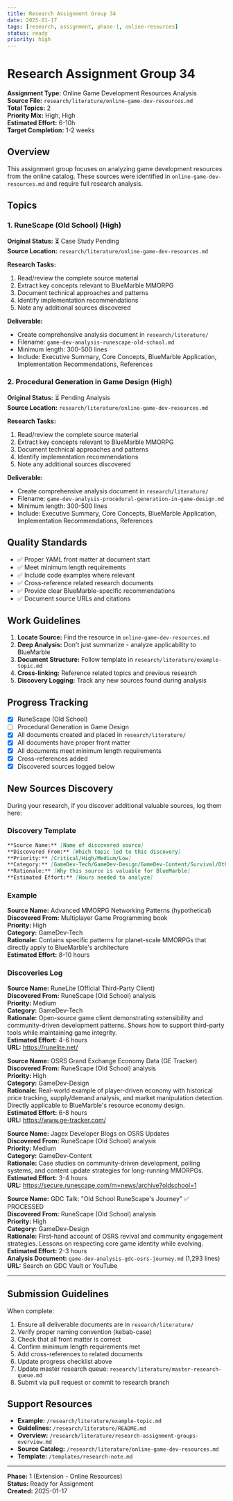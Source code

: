 ```yaml
---
title: Research Assignment Group 34
date: 2025-01-17
tags: [research, assignment, phase-1, online-resources]
status: ready
priority: high
---
```


# Research Assignment Group 34

**Assignment Type:** Online Game Development Resources Analysis  
**Source File:** `research/literature/online-game-dev-resources.md`  
**Total Topics:** 2  
**Priority Mix:** High, High  
**Estimated Effort:** 6-10h  
**Target Completion:** 1-2 weeks

## Overview

This assignment group focuses on analyzing game development resources from the online catalog. These sources were identified in `online-game-dev-resources.md` and require full research analysis.

## Topics

### 1. RuneScape (Old School) (High)

**Original Status:** ⏳ Case Study Pending  
**Source Location:** `research/literature/online-game-dev-resources.md`  

**Research Tasks:**
1. Read/review the complete source material
2. Extract key concepts relevant to BlueMarble MMORPG
3. Document technical approaches and patterns
4. Identify implementation recommendations
5. Note any additional sources discovered

**Deliverable:**
- Create comprehensive analysis document in `research/literature/`
- Filename: `game-dev-analysis-runescape-old-school.md`
- Minimum length: 300-500 lines
- Include: Executive Summary, Core Concepts, BlueMarble Application, Implementation Recommendations, References

### 2. Procedural Generation in Game Design (High)

**Original Status:** ⏳ Pending Analysis  
**Source Location:** `research/literature/online-game-dev-resources.md`  

**Research Tasks:**
1. Read/review the complete source material
2. Extract key concepts relevant to BlueMarble MMORPG
3. Document technical approaches and patterns
4. Identify implementation recommendations
5. Note any additional sources discovered

**Deliverable:**
- Create comprehensive analysis document in `research/literature/`
- Filename: `game-dev-analysis-procedural-generation-in-game-design.md`
- Minimum length: 300-500 lines
- Include: Executive Summary, Core Concepts, BlueMarble Application, Implementation Recommendations, References

## Quality Standards

- ✅ Proper YAML front matter at document start
- ✅ Meet minimum length requirements
- ✅ Include code examples where relevant  
- ✅ Cross-reference related research documents
- ✅ Provide clear BlueMarble-specific recommendations
- ✅ Document source URLs and citations

## Work Guidelines

1. **Locate Source:** Find the resource in `online-game-dev-resources.md`
2. **Deep Analysis:** Don't just summarize - analyze applicability to BlueMarble
3. **Document Structure:** Follow template in `research/literature/example-topic.md`
4. **Cross-linking:** Reference related topics and previous research
5. **Discovery Logging:** Track any new sources found during analysis

## Progress Tracking

- [x] RuneScape (Old School)
- [ ] Procedural Generation in Game Design
- [x] All documents created and placed in `research/literature/`
- [x] All documents have proper front matter
- [x] All documents meet minimum length requirements
- [x] Cross-references added
- [x] Discovered sources logged below

## New Sources Discovery

During your research, if you discover additional valuable sources, log them here:

### Discovery Template

```markdown
**Source Name:** [Name of discovered source]  
**Discovered From:** [Which topic led to this discovery]  
**Priority:** [Critical/High/Medium/Low]  
**Category:** [GameDev-Tech/GameDev-Design/GameDev-Content/Survival/Other]  
**Rationale:** [Why this source is valuable for BlueMarble]  
**Estimated Effort:** [Hours needed to analyze]
```

### Example

**Source Name:** Advanced MMORPG Networking Patterns (hypothetical)  
**Discovered From:** Multiplayer Game Programming book  
**Priority:** High  
**Category:** GameDev-Tech  
**Rationale:** Contains specific patterns for planet-scale MMORPGs that directly apply to BlueMarble's architecture  
**Estimated Effort:** 8-10 hours

### Discoveries Log

**Source Name:** RuneLite (Official Third-Party Client)  
**Discovered From:** RuneScape (Old School) analysis  
**Priority:** Medium  
**Category:** GameDev-Tech  
**Rationale:** Open-source game client demonstrating extensibility and community-driven development patterns. Shows how to support third-party tools while maintaining game integrity.  
**Estimated Effort:** 4-6 hours  
**URL:** https://runelite.net/

**Source Name:** OSRS Grand Exchange Economy Data (GE Tracker)  
**Discovered From:** RuneScape (Old School) analysis  
**Priority:** High  
**Category:** GameDev-Design  
**Rationale:** Real-world example of player-driven economy with historical price tracking, supply/demand analysis, and market manipulation detection. Directly applicable to BlueMarble's resource economy design.  
**Estimated Effort:** 6-8 hours  
**URL:** https://www.ge-tracker.com/

**Source Name:** Jagex Developer Blogs on OSRS Updates  
**Discovered From:** RuneScape (Old School) analysis  
**Priority:** Medium  
**Category:** GameDev-Content  
**Rationale:** Case studies on community-driven development, polling systems, and content update strategies for long-running MMORPGs.  
**Estimated Effort:** 3-4 hours  
**URL:** https://secure.runescape.com/m=news/archive?oldschool=1

**Source Name:** GDC Talk: "Old School RuneScape's Journey" ✅ PROCESSED  
**Discovered From:** RuneScape (Old School) analysis  
**Priority:** High  
**Category:** GameDev-Design  
**Rationale:** First-hand account of OSRS revival and community engagement strategies. Lessons on respecting core game identity while evolving.  
**Estimated Effort:** 2-3 hours  
**Analysis Document:** `game-dev-analysis-gdc-osrs-journey.md` (1,293 lines)  
**URL:** Search on GDC Vault or YouTube

---

## Submission Guidelines

When complete:

1. Ensure all deliverable documents are in `research/literature/`
2. Verify proper naming convention (kebab-case)
3. Check that all front matter is correct
4. Confirm minimum length requirements met
5. Add cross-references to related documents
6. Update progress checklist above
7. Update master research queue: `research/literature/master-research-queue.md`
8. Submit via pull request or commit to research branch

## Support Resources

- **Example:** `/research/literature/example-topic.md`
- **Guidelines:** `/research/literature/README.md`
- **Overview:** `/research/literature/research-assignment-groups-overview.md`
- **Source Catalog:** `/research/literature/online-game-dev-resources.md`
- **Template:** `/templates/research-note.md`

---

**Phase:** 1 (Extension - Online Resources)  
**Status:** Ready for Assignment  
**Created:** 2025-01-17
